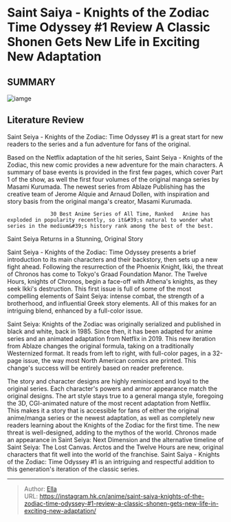 # Saint Saiya - Knights of the Zodiac Time Odyssey #1 Review A Classic Shonen Gets New Life in Exciting New Adaptation


## SUMMARY 

![iamge](https://static1.srcdn.com/wordpress/wp-content/uploads/2023/10/saint-seiya-athena-and-chronos.jpg)

## Literature Review

Saint Seiya - Knights of the Zodiac: Time Odyssey #1 is a great start for new readers to the series and a fun adventure for fans of the original.





Based on the Netflix adaptation of the hit series, Saint Seiya - Knights of the Zodiac, this new comic provides a new adventure for the main characters. A summary of base events is provided in the first few pages, which cover Part 1 of the show, as well the first four volumes of the original manga series by Masami Kurumada. The newest series from Ablaze Publishing has the creative team of Jerome Alquie and Arnaud Dollen, with inspiration and story basis from the original manga&#39;s creator, Masami Kurumada.




                  30 Best Anime Series of All Time, Ranked   Anime has exploded in popularity recently, so it&#39;s natural to wonder what series in the medium&#39;s history rank among the best of the best.   


 Saint Seiya Returns in a Stunning, Original Story 
          

Saint Seiya - Knights of the Zodiac: Time Odyssey presents a brief introduction to its main characters and their backstory, then sets up a new fight ahead. Following the resurrection of the Phoenix Knight, Ikki, the threat of Chronos has come to Tokyo&#39;s Graad Foundation Manor. The Twelve Hours, knights of Chronos, begin a face-off with Athena&#39;s knights, as they seek Ikki&#39;s destruction. This first issue is full of some of the most compelling elements of Saint Seiya: intense combat, the strength of a brotherhood, and influential Greek story elements. All of this makes for an intriguing blend, enhanced by a full-color issue.




Saint Seiya: Knights of the Zodiac was originally serialized and published in black and white, back in 1985. Since then, it has been adapted for anime series and an animated adaptation from Netflix in 2019. This new iteration from Ablaze changes the original formula, taking on a traditionally Westernized format. It reads from left to right, with full-color pages, in a 32-page issue, the way most North American comics are printed. This change&#39;s success will be entirely based on reader preference.

The story and character designs are highly reminiscent and loyal to the original series. Each character&#39;s powers and armor appearance match the original designs. The art style stays true to a general manga style, foregoing the 3D, CGI-animated nature of the most recent adaptation from Netflix. This makes it a story that is accessible for fans of either the original anime/manga series or the newest adaptation, as well as completely new readers learning about the Knights of the Zodiac for the first time. The new threat is well-designed, adding to the mythos of the world. Chronos made an appearance in Saint Seiya: Next Dimension and the alternative timeline of Saint Seiya: The Lost Canvas. Arctos and the Twelve Hours are new, original characters that fit well into the world of the franchise. Saint Saiya - Knights of the Zodiac: Time Odyssey #1 is an intriguing and respectful addition to this generation&#39;s iteration of the classic series.






---

> Author: [Ella](https://instagram.hk.cn/)  
> URL: https://instagram.hk.cn/anime/saint-saiya-knights-of-the-zodiac-time-odyssey-#1-review-a-classic-shonen-gets-new-life-in-exciting-new-adaptation/  

